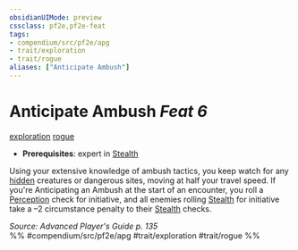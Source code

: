 ```yaml
---
obsidianUIMode: preview
cssclass: pf2e,pf2e-feat
tags:
- compendium/src/pf2e/apg
- trait/exploration
- trait/rogue
aliases: ["Anticipate Ambush"]
---
```

# Anticipate Ambush  *Feat 6*  
[exploration](../../Rules/traits/exploration.md)  [rogue](../../Rules/traits/rogue.md)  

- **Prerequisites**: expert in [Stealth](../skills.md#Stealth)

Using your extensive knowledge of ambush tactics, you keep watch for any [hidden](../../Rules/conditions.md#Hidden) creatures or dangerous sites, moving at half your travel speed. If you're Anticipating an Ambush at the start of an encounter, you roll a [Perception](../skills.md#Perception) check for initiative, and all enemies rolling [Stealth](../skills.md#Stealth) for initiative take a –2 circumstance penalty to their [Stealth](../skills.md#Stealth) checks.

*Source: Advanced Player's Guide p. 135*  
%% #compendium/src/pf2e/apg #trait/exploration #trait/rogue %%